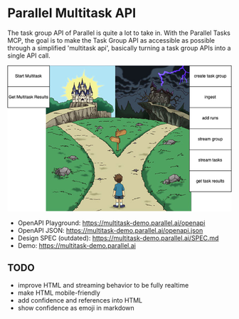 # Parallel Multitask API

The task group API of Parallel is quite a lot to take in. With the Parallel Tasks MCP, the goal is to make the Task Group API as accessible as possible through a simplified 'multitask api', basically turning a task group APIs into a single API call.

![task-group-to-url](design.drawio.png)

- OpenAPI Playground: https://multitask-demo.parallel.ai/openapi
- OpenAPI JSON: https://multitask-demo.parallel.ai/openapi.json
- Design SPEC (outdated): https://multitask-demo.parallel.ai/SPEC.md
- Demo: https://multitask-demo.parallel.ai

## TODO

- improve HTML and streaming behavior to be fully realtime
- make HTML mobile-friendly
- add confidence and references into HTML
- show confidence as emoji in markdown
